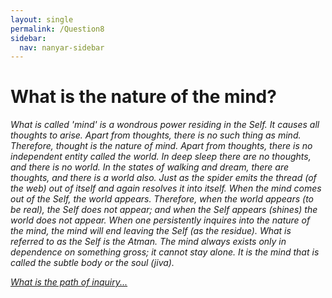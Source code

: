 ```yaml
---
layout: single
permalink: /Question8
sidebar:
  nav: nanyar-sidebar
---
```

# What is the nature of the mind?

_What is called 'mind' is a wondrous power residing in the Self. It causes all thoughts to arise. Apart from thoughts, there is no such thing as mind.
Therefore, thought is the nature of mind. Apart from thoughts, there is no independent entity called the world. In deep sleep there are no thoughts, and there is no world.
In the states of walking and dream, there are thoughts, and there is a world also. Just as the spider emits the thread (of the web) out of itself and again resolves it into itself. When the mind comes out of the Self, the world appears. Therefore, when the world appears (to be real), the Self does not appear; and when the Self appears (shines)
the world does not appear. When one persistently inquires into the nature of the mind, the mind will end leaving the Self (as the residue). What is referred to as the Self is the Atman. The mind always exists only in dependence on something gross; it cannot stay alone. It is the mind that is called the subtle body or the soul (jiva)._


[_What is the path of inquiry..._](/Question9)
